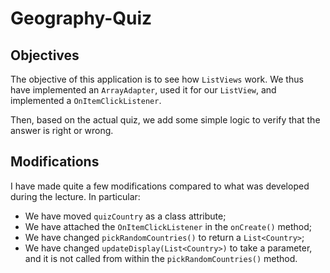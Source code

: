 # Geography-Quiz

## Objectives

The objective of this application is to see how `ListViews` work. We thus have implemented an `ArrayAdapter`,
used it for our `ListView`, and implemented a `OnItemClickListener`.

Then, based on the actual quiz, we add some simple logic to verify that the answer is right or wrong.

## Modifications

I have made quite a few modifications compared to what was developed during the lecture. In particular:

- We have moved `quizCountry` as a class attribute;
- We have attached the `OnItemClickListener` in the `onCreate()` method;
- We have changed `pickRandomCountries()` to return a `List<Country>`;
- We have changed `updateDisplay(List<Country>)` to take a parameter, and it is not called from within the `pickRandomCountries()` method.